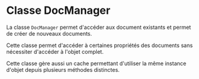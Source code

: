 # Classe DocManager 

La classe `DocManager` permet d'accéder aux document existants et permet de
créer de nouveaux documents.

Cette classe permet d'accéder à certaines propriétés des documents sans
nécessiter d'accéder à l'objet complet.

Cette classe gère aussi un cache permettant d'utiliser la même instance d'objet
depuis  plusieurs méthodes distinctes.


